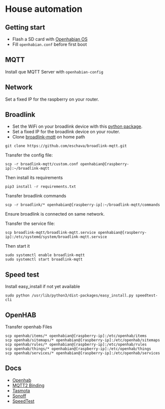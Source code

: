 # House automation

## Getting start

- Flash a SD card with [Openhabian OS](https://www.openhab.org/docs/installation/openhabian.html)
- Fill `openhabian.conf` before first boot

## MQTT

Install que MQTT Server with `openhabian-config`

## Network

Set a fixed IP for the raspberry on your router.

## Broadlink

- Set the WiFi on your broadlink device with this [python package](https://github.com/mjg59/python-broadlink).
- Set a fixed IP for the broadlink device on your router.
- Clone [broadlink-mqtt](https://github.com/eschava/broadlink-mqtt.git) on home path

```
git clone https://github.com/eschava/broadlink-mqtt.git
```

Transfer the config file:

```
scp -r broadlink-mqtt/custom.conf openhabian@[raspberry-ip]:~/broadlink-mqtt
```

Then install its requirements

```
pip3 install -r requirements.txt
```

Transfer broadlink commands

```
scp -r broadlink/* openhabian@[raspberry-ip]:~/broadlink-mqtt/commands
```

Ensure broadlink is connected on same network.

Transfer the service file:

```
scp broadlink-mqtt/broadlink-mqtt.service openhabian@[raspberry-ip]:/etc/systemd/system/broadlink-mqtt.service
```

Then start it

```
sudo systemctl enable broadlink-mqtt
sudo systemctl start broadlink-mqtt
```

## Speed test

Install easy_install if not yet available

```
sudo python /usr/lib/python3/dist-packages/easy_install.py speedtest-cli
```

## OpenHAB

Transfer openhab Files

```
scp openhab/items/* openhabian@[raspberry-ip]:/etc/openhab/items
scp openhab/sitemaps/* openhabian@[raspberry-ip]:/etc/openhab/sitemaps
scp openhab/rules/* openhabian@[raspberry-ip]:/etc/openhab/rules
scp openhab/things/* openhabian@[raspberry-ip]:/etc/openhab/things
scp openhab/services/* openhabian@[raspberry-ip]:/etc/openhab/services
```

## Docs

- [Openhab](https://www.openhab.org/docs/)
- [MQTT2 Binding](https://www.openhab.org/addons/bindings/mqtt/)
- [Tasmota](https://github.com/arendst/Sonoff-Tasmota/wiki)
- [Sonoff](https://sonoff.itead.cc/en/products/residential/sonoff-t1-us)
- [SpeedTest](https://community.openhab.org/t/speedtest-cli-internet-up-downlink-measurement-integration/7611)
